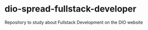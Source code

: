 # dio-spread-fullstack-developer
Repository to study about Fullstack Development on the DIO website
